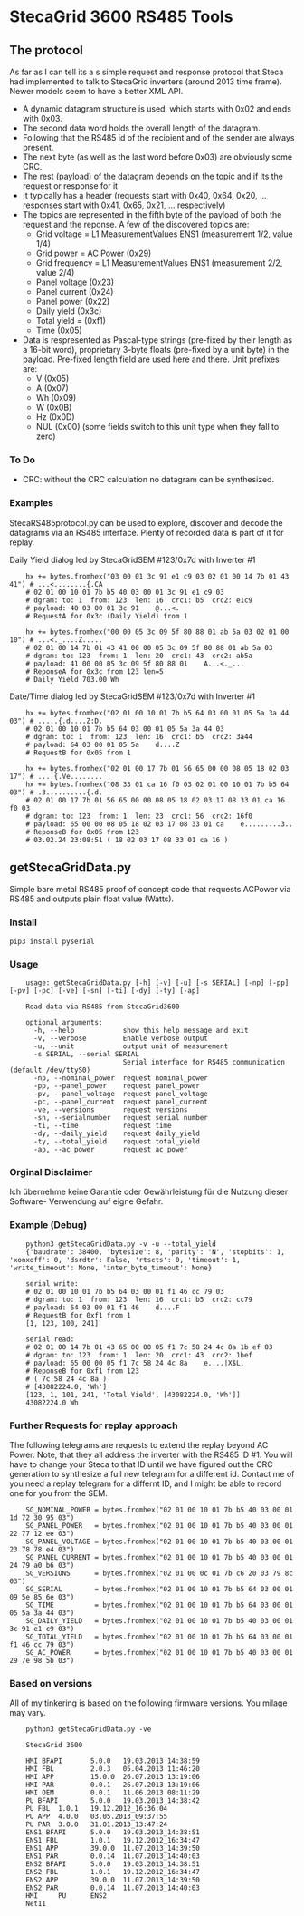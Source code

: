 # StecaGrid 3600 RS485 Tools

## The protocol

As far as I can tell its a s simple request and response protocol that Steca had implemented to talk to StecaGrid inverters (around 2013 time frame). Newer models seem to have a better XML API.
- A dynamic datagram structure is used, which starts with 0x02 and ends with 0x03.
- The second data word holds the overall length of the datagram.
- Following that the RS485 id of the recipient and of the sender are always present.
- The next byte (as well as the last word before 0x03) are obviously some CRC.
- The rest (payload) of the datagram depends on the topic and if its the request or response for it
- It typically has a header (requests start with 0x40, 0x64, 0x20, ... responses start with 0x41, 0x65, 0x21, ... respectively)
- The topics are represented in the fifth byte of the payload of both the request and the reponse. A few of the discovered topics are:
  - Grid voltage = L1 MeasurementValues ENS1 (measurement 1/2, value 1/4)
  - Grid power = AC Power (0x29)
  - Grid frequency = L1 MeasurementValues ENS1 (measurement 2/2, value 2/4)
  - Panel voltage (0x23)
  - Panel current (0x24)
  - Panel power (0x22)
  - Daily yield (0x3c)
  - Total yield = (0xf1)
  - Time (0x05)
- Data is respresented as Pascal-type strings (pre-fixed by their length as a 16-bit word), proprietary 3-byte floats (pre-fixed by a unit byte) in the payload. Pre-fixed length field are used here and there. Unit prefixes are:
  - V (0x05)
  - A (0x07)
  - Wh (0x09)
  - W (0x0B)
  - Hz (0x0D)
  - NUL (0x00) (some fields switch to this unit type when they fall to zero)
 
### To Do
- CRC: without the CRC calculation no datagram can be synthesized.

### Examples 

StecaRS485protocol.py can be used to explore, discover and decode the datagrams via an RS485 interface. Plenty of recorded data is part of it for replay.

Daily Yield dialog led by StecaGridSEM #123/0x7d with Inverter #1

        hx += bytes.fromhex("03 00 01 3c 91 e1 c9 03 02 01 00 14 7b 01 43 41") # ...<........{.CA
        # 02 01 00 10 01 7b b5 40 03 00 01 3c 91 e1 c9 03
        # dgram: to: 1  from: 123  len: 16  crc1: b5  crc2: e1c9
        # payload: 40 03 00 01 3c 91    @...<.
        # RequestA for 0x3c (Daily Yield) from 1

        hx += bytes.fromhex("00 00 05 3c 09 5f 80 88 01 ab 5a 03 02 01 00 10") # ...<._....Z.....
        # 02 01 00 14 7b 01 43 41 00 00 05 3c 09 5f 80 88 01 ab 5a 03
        # dgram: to: 123  from: 1  len: 20  crc1: 43  crc2: ab5a
        # payload: 41 00 00 05 3c 09 5f 80 88 01    A...<._...
        # ReponseA for 0x3c from 123 len=5
        # Daily Yield 703.00 Wh

Date/Time dialog led by StecaGridSEM #123/0x7d with Inverter #1

        hx += bytes.fromhex("02 01 00 10 01 7b b5 64 03 00 01 05 5a 3a 44 03") # .....{.d....Z:D.
        # 02 01 00 10 01 7b b5 64 03 00 01 05 5a 3a 44 03
        # dgram: to: 1  from: 123  len: 16  crc1: b5  crc2: 3a44
        # payload: 64 03 00 01 05 5a    d....Z
        # RequestB for 0x05 from 1

        hx += bytes.fromhex("02 01 00 17 7b 01 56 65 00 00 08 05 18 02 03 17") # ....{.Ve........
        hx += bytes.fromhex("08 33 01 ca 16 f0 03 02 01 00 10 01 7b b5 64 03") # .3..........{.d.
        # 02 01 00 17 7b 01 56 65 00 00 08 05 18 02 03 17 08 33 01 ca 16 f0 03
        # dgram: to: 123  from: 1  len: 23  crc1: 56  crc2: 16f0
        # payload: 65 00 00 08 05 18 02 03 17 08 33 01 ca    e.........3..
        # ReponseB for 0x05 from 123
        # 03.02.24 23:08:51 ( 18 02 03 17 08 33 01 ca 16 )

## getStecaGridData.py

Simple bare metal RS485 proof of concept code that requests ACPower via RS485 and outputs plain float value (Watts).

### Install
    pip3 install pyserial

### Usage
        usage: getStecaGridData.py [-h] [-v] [-u] [-s SERIAL] [-np] [-pp] [-pv] [-pc] [-ve] [-sn] [-ti] [-dy] [-ty] [-ap]

        Read data via RS485 from StecaGrid3600

        optional arguments:
          -h, --help            show this help message and exit
          -v, --verbose         Enable verbose output
          -u, --unit            output unit of measurement
          -s SERIAL, --serial SERIAL
                                Serial interface for RS485 communication (default /dev/ttyS0)
          -np, --nominal_power  request nominal_power
          -pp, --panel_power    request panel_power
          -pv, --panel_voltage  request panel_voltage
          -pc, --panel_current  request panel_current
          -ve, --versions       request versions
          -sn, --serialnumber   request serial number
          -ti, --time           request time
          -dy, --daily_yield    request daily_yield
          -ty, --total_yield    request total_yield
          -ap, --ac_power       request ac_power

### Orginal Disclaimer
Ich übernehme keine Garantie oder Gewährleistung für die Nutzung dieser Software-
Verwendung auf eigne Gefahr.

### Example (Debug)
        python3 getStecaGridData.py -v -u --total_yield
        {'baudrate': 38400, 'bytesize': 8, 'parity': 'N', 'stopbits': 1, 'xonxoff': 0, 'dsrdtr': False, 'rtscts': 0, 'timeout': 1, 'write_timeout': None, 'inter_byte_timeout': None}

        serial write:
        # 02 01 00 10 01 7b b5 64 03 00 01 f1 46 cc 79 03
        # dgram: to: 1  from: 123  len: 16  crc1: b5  crc2: cc79
        # payload: 64 03 00 01 f1 46    d....F
        # RequestB for 0xf1 from 1
        [1, 123, 100, 241]

        serial read:
        # 02 01 00 14 7b 01 43 65 00 00 05 f1 7c 58 24 4c 8a 1b ef 03
        # dgram: to: 123  from: 1  len: 20  crc1: 43  crc2: 1bef
        # payload: 65 00 00 05 f1 7c 58 24 4c 8a    e....|X$L.
        # ReponseB for 0xf1 from 123
        # ( 7c 58 24 4c 8a )
        # [43082224.0, 'Wh']
        [123, 1, 101, 241, 'Total Yield', [43082224.0, 'Wh']]
        43082224.0 Wh

### Further Requests for replay approach
The following telegrams are requests to extend the replay beyond AC Power. Note, that they all address the inverter with the RS485 ID #1. You will have to change your Steca to that ID until we have figured out the CRC generation to synthesize a full new telegram for a different id. Contact me of you need a replay telegram for a differnt ID, and I might be able to record one for you from the SEM.

        SG_NOMINAL_POWER = bytes.fromhex("02 01 00 10 01 7b b5 40 03 00 01 1d 72 30 95 03")
        SG_PANEL_POWER   = bytes.fromhex("02 01 00 10 01 7b b5 40 03 00 01 22 77 12 ee 03")
        SG_PANEL_VOLTAGE = bytes.fromhex("02 01 00 10 01 7b b5 40 03 00 01 23 78 78 e4 03")
        SG_PANEL_CURRENT = bytes.fromhex("02 01 00 10 01 7b b5 40 03 00 01 24 79 a0 b6 03")
        SG_VERSIONS      = bytes.fromhex("02 01 00 0c 01 7b c6 20 03 79 8c 03")
        SG_SERIAL        = bytes.fromhex("02 01 00 10 01 7b b5 64 03 00 01 09 5e 85 6e 03")
        SG_TIME          = bytes.fromhex("02 01 00 10 01 7b b5 64 03 00 01 05 5a 3a 44 03")
        SG_DAILY_YIELD   = bytes.fromhex("02 01 00 10 01 7b b5 40 03 00 01 3c 91 e1 c9 03")
        SG_TOTAL_YIELD   = bytes.fromhex("02 01 00 10 01 7b b5 64 03 00 01 f1 46 cc 79 03")
        SG_AC_POWER      = bytes.fromhex("02 01 00 10 01 7b b5 40 03 00 01 29 7e 98 5b 03")

### Based on versions
All of my tinkering is based on the following firmware versions. You milage may vary.

		python3 getStecaGridData.py -ve

		StecaGrid 3600

		HMI BFAPI       5.0.0   19.03.2013 14:38:59
		HMI FBL         2.0.3   05.04.2013 11:46:20
		HMI APP         15.0.0  26.07.2013 13:19:06
		HMI PAR         0.0.1   26.07.2013 13:19:06
		HMI OEM         0.0.1   11.06.2013 08:11:29
		PU BFAPI        5.0.0   19.03.2013_14:38:42
		PU FBL  1.0.1   19.12.2012_16:36:04
		PU APP  4.0.0   03.05.2013_09:37:55
		PU PAR  3.0.0   31.01.2013_13:47:24
		ENS1 BFAPI      5.0.0   19.03.2013_14:38:51
		ENS1 FBL        1.0.1   19.12.2012_16:34:47
		ENS1 APP        39.0.0  11.07.2013_14:39:50
		ENS1 PAR        0.0.14  11.07.2013_14:40:03
		ENS2 BFAPI      5.0.0   19.03.2013_14:38:51
		ENS2 FBL        1.0.1   19.12.2012_16:34:47
		ENS2 APP        39.0.0  11.07.2013_14:39:50
		ENS2 PAR        0.0.14  11.07.2013_14:40:03
		HMI     PU      ENS2
		Net11
